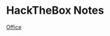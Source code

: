 # HackTheBox Notes

[Office](https://drive.google.com/file/d/1IKwc6qHdS4_KeVlYDAiUr8yNdLPppKj5/view?usp=drive_link)
